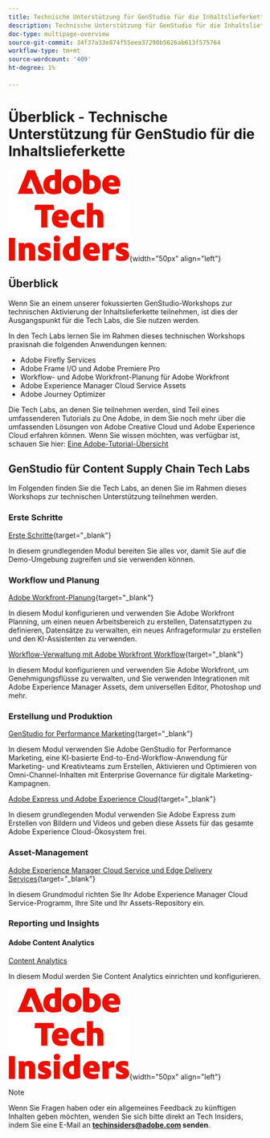 ```yaml
---
title: Technische Unterstützung für GenStudio für die Inhaltslieferkette
description: Technische Unterstützung für GenStudio für die Inhaltslieferkette
doc-type: multipage-overview
source-git-commit: 34f37a33e874f55eea37290b5626ab613f575764
workflow-type: tm+mt
source-wordcount: '409'
ht-degree: 1%

---
```


# Überblick - Technische Unterstützung für GenStudio für die Inhaltslieferkette

![Tech Insiders](./assets/images/techinsiders.png){width="50px" align="left"}

## Überblick

Wenn Sie an einem unserer fokussierten GenStudio-Workshops zur technischen Aktivierung der Inhaltslieferkette teilnehmen, ist dies der Ausgangspunkt für die Tech Labs, die Sie nutzen werden.

In den Tech Labs lernen Sie im Rahmen dieses technischen Workshops praxisnah die folgenden Anwendungen kennen:

- Adobe Firefly Services
- Adobe Frame I/O und Adobe Premiere Pro
- Workflow- und Adobe Workfront-Planung für Adobe Workfront
- Adobe Experience Manager Cloud Service Assets
- Adobe Journey Optimizer

Die Tech Labs, an denen Sie teilnehmen werden, sind Teil eines umfassenderen Tutorials zu One Adobe, in dem Sie noch mehr über die umfassenden Lösungen von Adobe Creative Cloud und Adobe Experience Cloud erfahren können. Wenn Sie wissen möchten, was verfügbar ist, schauen Sie hier: [Eine Adobe-Tutorial-Übersicht](./overview.md)

## GenStudio für Content Supply Chain Tech Labs

Im Folgenden finden Sie die Tech Labs, an denen Sie im Rahmen dieses Workshops zur technischen Unterstützung teilnehmen werden.

### Erste Schritte

[Erste Schritte](./modules/getting-started/gettingstarted/getting-started.md){target="_blank"}

In diesem grundlegenden Modul bereiten Sie alles vor, damit Sie auf die Demo-Umgebung zugreifen und sie verwenden können.

### Workflow und Planung

[Adobe Workfront-Planung](./modules/workflow-planning/module1.1/wfplanning.md){target="_blank"}

In diesem Modul konfigurieren und verwenden Sie Adobe Workfront Planning, um einen neuen Arbeitsbereich zu erstellen, Datensatztypen zu definieren, Datensätze zu verwalten, ein neues Anfrageformular zu erstellen und den KI-Assistenten zu verwenden.

[Workflow-Verwaltung mit Adobe Workfront Workflow](./modules/workflow-planning/module1.2/workfront.md){target="_blank"}

In diesem Modul konfigurieren und verwenden Sie Adobe Workfront, um Genehmigungsflüsse zu verwalten, und Sie verwenden Integrationen mit Adobe Experience Manager Assets, dem universellen Editor, Photoshop und mehr.

### Erstellung und Produktion

[GenStudio for Performance Marketing](./modules/creation-production/module1.3/genstudio.md){target="_blank"}

In diesem Modul verwenden Sie Adobe GenStudio for Performance Marketing, eine KI-basierte End-to-End-Workflow-Anwendung für Marketing- und Kreativteams zum Erstellen, Aktivieren und Optimieren von Omni-Channel-Inhalten mit Enterprise Governance für digitale Marketing-Kampagnen.

[Adobe Express und Adobe Experience Cloud](./modules/creation-production/module1.4/express.md){target="_blank"}

In diesem grundlegenden Modul verwenden Sie Adobe Express zum Erstellen von Bildern und Videos und geben diese Assets für das gesamte Adobe Experience Cloud-Ökosystem frei.

### Asset-Management

[Adobe Experience Manager Cloud Service und Edge Delivery Services](./modules/asset-mgmt/module2.1/aemcs.md){target="_blank"}

In diesem Grundmodul richten Sie Ihr Adobe Experience Manager Cloud Service-Programm, Ihre Site und Ihr Assets-Repository ein.

### Reporting und Insights

#### Adobe Content Analytics

[Content Analytics](./modules/reporting-insights/cja-b2c/cjab2c-1/customer-journey-analytics-build-a-dashboard.md)

In diesem Modul werden Sie Content Analytics einrichten und konfigurieren.

![Tech Insiders](./assets/images/techinsiders.png){width="50px" align="left"}

>[!NOTE]
>
>Wenn Sie Fragen haben oder ein allgemeines Feedback zu künftigen Inhalten geben möchten, wenden Sie sich bitte direkt an Tech Insiders, indem Sie eine E-Mail an **techinsiders@adobe.com senden**.

